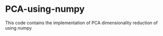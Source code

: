 # PCA-using-numpy
This code contains the implementation of PCA dimensionality reduction of using numpy
